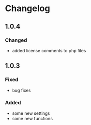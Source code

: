 # Changelog

## 1.0.4
### Changed
- added license comments to php files

## 1.0.3
### Fixed
- bug fixes

### Added
- some new settings
- some new functions
